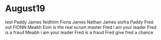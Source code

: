 # August19
test
Paddy
James
feidhlim 
Fiona
James 
Nathan
James 
siofra
Paddy 
Fred out 
FIONN
Meabh
Eoin is the real scrum master
Fred
i am your leader Fred is a fraud
Meabh
i am your leader Fred is a fraud
Fred
give fred a chance